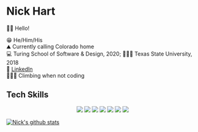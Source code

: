 # Nick Hart

👋🏽 Hello!

😁 He/Him/His <br />
⛰ Currently calling Colorado home <br />
💻 Turing School of Software & Design, 2020; 👨🏽‍🎓 Texas State University, 2018 <br/>
🔎 [LinkedIn](https://www.linkedin.com/in/nickhartdev/) </br>
🧗🏽‍♂️ Climbing when not coding <br />

## Tech Skills
<p align="center" display="flex">
  <img src="https://img.shields.io/badge/javascript%20-%23323330.svg?&style=for-the-badge&logo=javascript&logoColor=%23F7DF1E" />
  <img src="https://img.shields.io/badge/react%20-%2320232a.svg?&style=for-the-badge&logo=react&logoColor=%2361DAFB" />
  <img src="https://img.shields.io/badge/redux%20-%23593d88.svg?&style=for-the-badge&logo=redux&logoColor=white" />
  <img src="https://img.shields.io/badge/node.js%20-%2343853D.svg?&style=for-the-badge&logo=node.js&logoColor=white" />
  <img src="https://img.shields.io/badge/html5%20-%23E34F26.svg?&style=for-the-badge&logo=html5&logoColor=white" />
  <img src="https://img.shields.io/badge/css3%20-%231572B6.svg?&style=for-the-badge&logo=css3&logoColor=white" />
  <img src="https://img.shields.io/badge/express.js%20-%23404d59.svg?&style=for-the-badge" />
</p>

[![Nick's github stats](https://github-readme-stats.vercel.app/api?username=nickhartdev)](https://github.com/nickhartdev/github-readme-stats)
